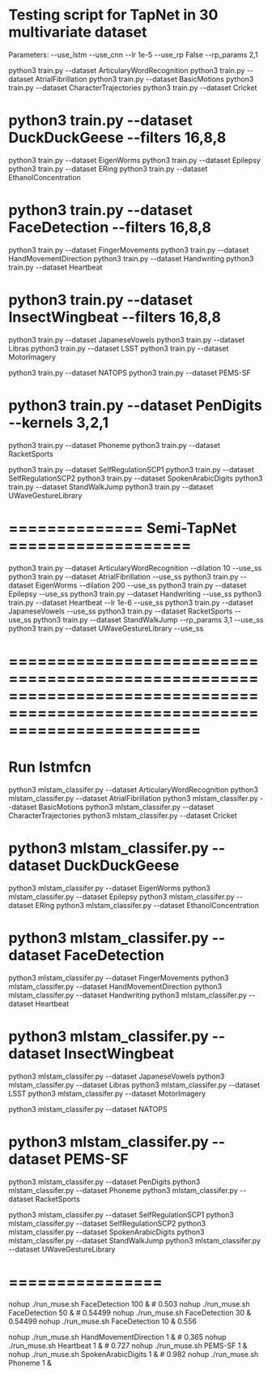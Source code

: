 
# Testing script for TapNet in 30 multivariate dataset
Parameters:
 --use_lstm 
 --use_cnn 
 --lr 1e-5
 --use_rp False
 --rp_params 2,1
 

<!-- 
1. 
ArticularyWordRecognition
AtrialFibrillation
BasicMotions
CharacterTrajectories
Cricket
-->
python3 train.py --dataset ArticularyWordRecognition
python3 train.py --dataset AtrialFibrillation
python3 train.py --dataset BasicMotions
python3 train.py --dataset CharacterTrajectories
python3 train.py --dataset Cricket

<!--
2. 
DuckDuckGeese
EigenWorms
Epilepsy
ERing
EthanolConcentration
-->
# python3 train.py --dataset DuckDuckGeese --filters 16,8,8
python3 train.py --dataset EigenWorms
python3 train.py --dataset Epilepsy
python3 train.py --dataset ERing
python3 train.py --dataset EthanolConcentration

<!--
3. 
FaceDetection
FingerMovements
HandMovementDirection
Handwriting
Heartbeat
-->
# python3 train.py --dataset FaceDetection --filters 16,8,8
python3 train.py --dataset FingerMovements
python3 train.py --dataset HandMovementDirection
python3 train.py --dataset Handwriting
python3 train.py --dataset Heartbeat

<!--
4. 
InsectWingbeat
JapaneseVowels
Libras
LSST
MotorImagery
-->
# python3 train.py --dataset InsectWingbeat --filters 16,8,8
python3 train.py --dataset JapaneseVowels
python3 train.py --dataset Libras
python3 train.py --dataset LSST
python3 train.py --dataset MotorImagery

<!--
5.
NATOPS
PEMS-SF
PenDigits
Phoneme
RacketSports
-->
python3 train.py --dataset NATOPS
python3 train.py --dataset PEMS-SF
# python3 train.py --dataset PenDigits --kernels 3,2,1
python3 train.py --dataset Phoneme
python3 train.py --dataset RacketSports

<!--
6.
SelfRegulationSCP1
SelfRegulationSCP2
SpokenArabicDigits
StandWalkJump
UWaveGestureLibrary
-->
python3 train.py --dataset SelfRegulationSCP1
python3 train.py --dataset SelfRegulationSCP2
python3 train.py --dataset SpokenArabicDigits
python3 train.py --dataset StandWalkJump
python3 train.py --dataset UWaveGestureLibrary

# ============== Semi-TapNet ===================
python3 train.py --dataset ArticularyWordRecognition --dilation 10 --use_ss
python3 train.py --dataset AtrialFibrillation --use_ss
python3 train.py --dataset EigenWorms --dilation 200 --use_ss
python3 train.py --dataset Epilepsy --use_ss
python3 train.py --dataset Handwriting --use_ss
python3 train.py --dataset Heartbeat --lr 1e-6 --use_ss
python3 train.py --dataset JapaneseVowels --use_ss
python3 train.py --dataset RacketSports --use_ss
python3 train.py --dataset StandWalkJump --rp_params 3,1 --use_ss
python3 train.py --dataset UWaveGestureLibrary --use_ss
# ============================================================================================================================
# Run lstmfcn
<!--
ArticularyWordRecognition
AtrialFibrillation
BasicMotions
CharacterTrajectories
Cricket
-->
python3 mlstam_classifer.py --dataset ArticularyWordRecognition
python3 mlstam_classifer.py --dataset AtrialFibrillation
python3 mlstam_classifer.py --dataset BasicMotions
python3 mlstam_classifer.py --dataset CharacterTrajectories
python3 mlstam_classifer.py --dataset Cricket

<!--
DuckDuckGeese
EigenWorms
Epilepsy
ERing
EthanolConcentration
-->
# python3 mlstam_classifer.py --dataset DuckDuckGeese
python3 mlstam_classifer.py --dataset EigenWorms
python3 mlstam_classifer.py --dataset Epilepsy
python3 mlstam_classifer.py --dataset ERing
python3 mlstam_classifer.py --dataset EthanolConcentration

<!--
FaceDetection
FingerMovements
HandMovementDirection
Handwriting
Heartbeat
-->
# python3 mlstam_classifer.py --dataset FaceDetection
python3 mlstam_classifer.py --dataset FingerMovements
python3 mlstam_classifer.py --dataset HandMovementDirection
python3 mlstam_classifer.py --dataset Handwriting
python3 mlstam_classifer.py --dataset Heartbeat

<!--
InsectWingbeat
JapaneseVowels
Libras
LSST
MotorImagery
-->
# python3 mlstam_classifer.py --dataset InsectWingbeat
python3 mlstam_classifer.py --dataset JapaneseVowels
python3 mlstam_classifer.py --dataset Libras
python3 mlstam_classifer.py --dataset LSST
python3 mlstam_classifer.py --dataset MotorImagery

<!--
NATOPS
PEMS-SF
PenDigits
Phoneme
RacketSports
-->
python3 mlstam_classifer.py --dataset NATOPS
# python3 mlstam_classifer.py --dataset PEMS-SF
python3 mlstam_classifer.py --dataset PenDigits
python3 mlstam_classifer.py --dataset Phoneme
python3 mlstam_classifer.py --dataset RacketSports

<!--
SelfRegulationSCP1
SelfRegulationSCP2
SpokenArabicDigits
StandWalkJump
UWaveGestureLibrary
-->
python3 mlstam_classifer.py --dataset SelfRegulationSCP1
python3 mlstam_classifer.py --dataset SelfRegulationSCP2
python3 mlstam_classifer.py --dataset SpokenArabicDigits
python3 mlstam_classifer.py --dataset StandWalkJump
python3 mlstam_classifer.py --dataset UWaveGestureLibrary

# ================
nohup ./run_muse.sh FaceDetection 100 & # 0.503
nohup ./run_muse.sh FaceDetection 50 & # 0.54499
nohup ./run_muse.sh FaceDetection 30 & 0.54499
nohup ./run_muse.sh FaceDetection 10 & 0.556

nohup ./run_muse.sh HandMovementDirection 1 & # 0.365
nohup ./run_muse.sh Heartbeat 1 & # 0.727
nohup ./run_muse.sh PEMS-SF 1 &
nohup ./run_muse.sh SpokenArabicDigits 1 & # 0.982
nohup ./run_muse.sh Phoneme 1 &